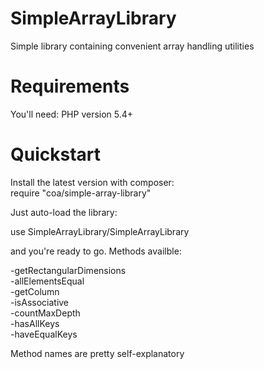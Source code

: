 SimpleArrayLibrary
==================

Simple library containing convenient array handling utilities

Requirements
============

You'll need: PHP version 5.4+

Quickstart
==========
Install the latest version with composer:<br/>
require "coa/simple-array-library"

Just auto-load the library:

use SimpleArrayLibrary/SimpleArrayLibrary

and you're ready to go. Methods availble:<br/>

-getRectangularDimensions<br/>
-allElementsEqual<br/>
-getColumn<br/>
-isAssociative<br/>
-countMaxDepth<br/>
-hasAllKeys<br/>
-haveEqualKeys<br/>

Method names are pretty self-explanatory
